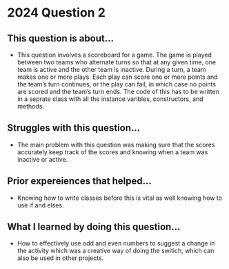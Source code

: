 # 2024 Question 2

## This question is about...
- This question involves a scoreboard for a game. The game is played between two teams who alternate turns so
that at any given time, one team is active and the other team is inactive. During a turn, a team makes one or
more plays. Each play can score one or more points and the team’s turn continues, or the play can fail, in
which case no points are scored and the team’s turn ends. The code of this has to be written in a seprate class with all the instance varibles, constructors, and methods. 

## Struggles with this question...
- The main problem with this question was making sure that the scores accurately keep track of the scores and knowing when a team was inactive or active. 
    
## Prior expereiences that helped...
- Knowing how to write classes before this is vital as well knowing how to use if and elses. 

## What I learned by doing this question...
- How to effectively use odd and even numbers to suggest a change in the activity which was a creative way of doing the switich, which can also be used in other projects. 
